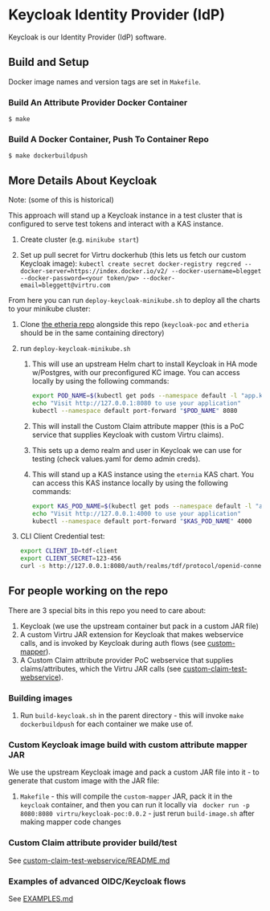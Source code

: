 # Keycloak Identity Provider (IdP)

Keycloak is our Identity Provider (IdP) software.


## Build and Setup

Docker image names and version tags are set in `Makefile`.

### Build An Attribute Provider Docker Container

```
$ make
```

### Build A Docker Container, Push To Container Repo

```
$ make dockerbuildpush
```


## More Details About Keycloak

Note:  (some of this is historical)

This approach will stand up a Keycloak instance in a test cluster that is configured to serve test tokens
and interact with a KAS instance.

1. Create cluster (e.g. `minikube start`)

1. Set up pull secret for Virtru dockerhub (this lets us fetch our custom Keycloak image):
`kubectl create secret docker-registry regcred --docker-server=https://index.docker.io/v2/ --docker-username=blegget --docker-password=<your token/pw>
--docker-email=bleggett@virtru.com`

From here you can run `deploy-keycloak-minikube.sh` to deploy all the charts to your minikube cluster:

1. Clone [the etheria repo](https://github.com/virtru/etheria) alongside this repo (`keycloak-poc` and `etheria` should be in the same containing directory)
1. run `deploy-keycloak-minikube.sh`

    1. This will use an upstream Helm chart to install Keycloak in HA mode w/Postgres, with our preconfigured KC image.
       You can access locally by using the following commands:

       ``` sh
       export POD_NAME=$(kubectl get pods --namespace default -l "app.kubernetes.io/name=keycloak,app.kubernetes.io/instance=keycloak" -o name)
       echo "Visit http://127.0.0.1:8080 to use your application"
       kubectl --namespace default port-forward "$POD_NAME" 8080
       ```

    1. This will install the Custom Claim attribute mapper (this is a PoC service that supplies Keycloak with custom Virtru claims).

    1. This sets up a demo realm and user in Keycloak we can use for testing (check values.yaml for demo admin creds).

    1. This will stand up a KAS instance using the `eternia` KAS chart.
       You can access this KAS instance locally by using the following commands:

       ``` sh
       export KAS_POD_NAME=$(kubectl get pods --namespace default -l "app.kubernetes.io/name=kas,app.kubernetes.io/instance=kas" -o name)
       echo "Visit http://127.0.0.1:4000 to use your application"
       kubectl --namespace default port-forward "$KAS_POD_NAME" 4000
       ```

1. CLI Client Credential test:

    ``` sh
    export CLIENT_ID=tdf-client
    export CLIENT_SECRET=123-456
    curl -s http://127.0.0.1:8080/auth/realms/tdf/protocol/openid-connect/token -d grant_type=client_credentials -d client_id=$CLIENT_ID -d client_secret=$CLIENT_SECRET --header 'X-VirtruPubKey: 123456'
    ```

## For people working on the repo

There are 3 special bits in this repo you need to care about:

1. Keycloak (we use the upstream container but pack in a custom JAR file)
1. A custom Virtru JAR extension for Keycloak that makes webservice calls, and is invoked by Keycloak during auth flows (see [custom-mapper](custom-mapper)).
1. A Custom Claim attribute provider PoC webservice that supplies claims/attributes, which the Virtru JAR calls (see [custom-claim-test-webservice](custom-claim-test-webservice)).

### Building images

1. Run `build-keycloak.sh` in the parent directory - this will invoke `make dockerbuildpush` for each container we make use of.

### Custom Keycloak image build with custom attribute mapper JAR

We use the upstream Keycloak image and pack a custom JAR file into it - to generate that custom image with the JAR file:
1. `Makefile` - this will compile the `custom-mapper` JAR, pack it in the `keycloak` container, and then you can run it locally via ` docker run -p 8080:8080 virtru/keycloak-poc:0.0.2` - just rerun `build-image.sh` after making mapper code changes

### Custom Claim attribute provider build/test

See [custom-claim-test-webservice/README.md](custom-claim-test-webservice/README.md)

### Examples of advanced OIDC/Keycloak flows

See [EXAMPLES.md](EXAMPLES.md)
